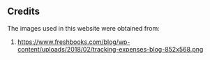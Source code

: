 ## Credits

The images used in this website were obtained from: 

1) https://www.freshbooks.com/blog/wp-content/uploads/2018/02/tracking-expenses-blog-852x568.png